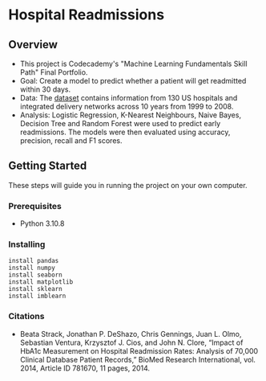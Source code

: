 # Hospital Readmissions

## Overview

* This project is Codecademy's "Machine Learning Fundamentals Skill Path" Final Portfolio.
* Goal: Create a model to predict whether a patient will get readmitted within 30 days.
* Data: The [dataset](https://archive.ics.uci.edu/ml/datasets/Diabetes+130-US+hospitals+for+years+1999-2008#) contains information from 130 US hospitals and integrated delivery networks across 10 years from 1999 to 2008.
* Analysis: Logistic Regression, K-Nearest Neighbours, Naive Bayes, Decision Tree and Random Forest were used to predict early readmissions. The models were then evaluated using accuracy, precision, recall and F1 scores.

## Getting Started

These steps will guide you in running the project on your own computer.

### Prerequisites

* Python 3.10.8

### Installing

```
install pandas
install numpy
install seaborn
install matplotlib
install sklearn
install imblearn
```

### Citations
* Beata Strack, Jonathan P. DeShazo, Chris Gennings, Juan L. Olmo, Sebastian Ventura, Krzysztof J. Cios, and John N. Clore, “Impact of HbA1c Measurement on Hospital Readmission Rates: Analysis of 70,000 Clinical Database Patient Records,” BioMed Research International, vol. 2014, Article ID 781670, 11 pages, 2014.

